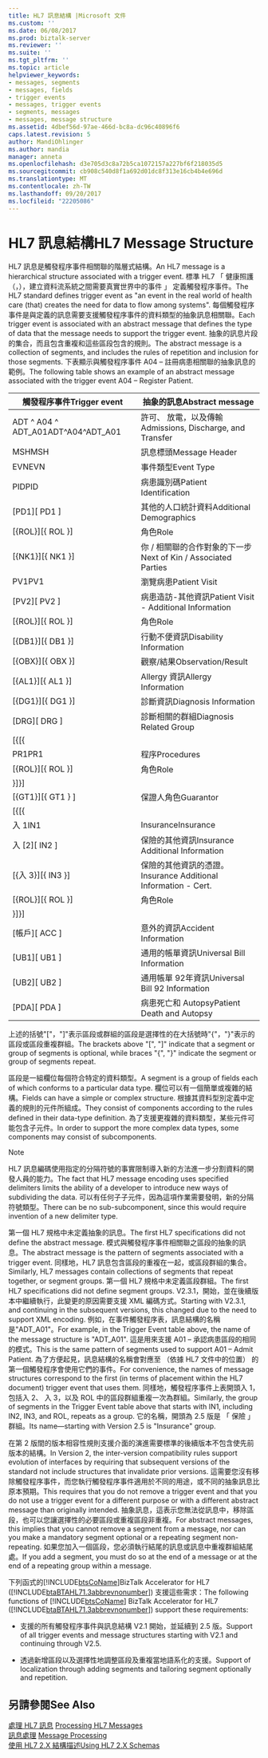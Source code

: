 ```yaml
---
title: HL7 訊息結構 |Microsoft 文件
ms.custom: ''
ms.date: 06/08/2017
ms.prod: biztalk-server
ms.reviewer: ''
ms.suite: ''
ms.tgt_pltfrm: ''
ms.topic: article
helpviewer_keywords:
- messages, segments
- messages, fields
- trigger events
- messages, trigger events
- segments, messages
- messages, message structure
ms.assetid: 4dbef56d-97ae-466d-bc8a-dc96c40896f6
caps.latest.revision: 5
author: MandiOhlinger
ms.author: mandia
manager: anneta
ms.openlocfilehash: d3e705d3c8a72b5ca1072157a227bf6f218035d5
ms.sourcegitcommit: cb908c540d8f1a692d01dc8f313e16cb4b4e696d
ms.translationtype: MT
ms.contentlocale: zh-TW
ms.lasthandoff: 09/20/2017
ms.locfileid: "22205086"
---
```

# <a name="hl7-message-structure"></a><span data-ttu-id="64f25-102">HL7 訊息結構</span><span class="sxs-lookup"><span data-stu-id="64f25-102">HL7 Message Structure</span></span>
<span data-ttu-id="64f25-103">HL7 訊息是觸發程序事件相關聯的階層式結構。</span><span class="sxs-lookup"><span data-stu-id="64f25-103">An HL7 message is a hierarchical structure associated with a trigger event.</span></span> <span data-ttu-id="64f25-104">標準 HL7 「 健康照護 （，），建立資料流系統之間需要真實世界中的事件 」 定義觸發程序事件。</span><span class="sxs-lookup"><span data-stu-id="64f25-104">The HL7 standard defines trigger event as "an event in the real world of health care (that) creates the need for data to flow among systems".</span></span> <span data-ttu-id="64f25-105">每個觸發程序事件是與定義的訊息需要支援觸發程序事件的資料類型的抽象訊息相關聯。</span><span class="sxs-lookup"><span data-stu-id="64f25-105">Each trigger event is associated with an abstract message that defines the type of data that the message needs to support the trigger event.</span></span> <span data-ttu-id="64f25-106">抽象的訊息片段的集合，而且包含重複和這些區段包含的規則。</span><span class="sxs-lookup"><span data-stu-id="64f25-106">The abstract message is a collection of segments, and includes the rules of repetition and inclusion for those segments.</span></span> <span data-ttu-id="64f25-107">下表顯示與觸發程序事件 A04 – 註冊病患相關聯的抽象訊息的範例。</span><span class="sxs-lookup"><span data-stu-id="64f25-107">The following table shows an example of an abstract message associated with the trigger event A04 – Register Patient.</span></span>  
  
|<span data-ttu-id="64f25-108">觸發程序事件</span><span class="sxs-lookup"><span data-stu-id="64f25-108">Trigger event</span></span>|<span data-ttu-id="64f25-109">抽象的訊息</span><span class="sxs-lookup"><span data-stu-id="64f25-109">Abstract message</span></span>|  
|-------------------|----------------------|  
|<span data-ttu-id="64f25-110">ADT ^ A04 ^ ADT_A01</span><span class="sxs-lookup"><span data-stu-id="64f25-110">ADT^A04^ADT_A01</span></span>|<span data-ttu-id="64f25-111">許可、 放電，以及傳輸</span><span class="sxs-lookup"><span data-stu-id="64f25-111">Admissions, Discharge, and Transfer</span></span>|  
|<span data-ttu-id="64f25-112">MSH</span><span class="sxs-lookup"><span data-stu-id="64f25-112">MSH</span></span>|<span data-ttu-id="64f25-113">訊息標頭</span><span class="sxs-lookup"><span data-stu-id="64f25-113">Message Header</span></span>|  
|<span data-ttu-id="64f25-114">EVN</span><span class="sxs-lookup"><span data-stu-id="64f25-114">EVN</span></span>|<span data-ttu-id="64f25-115">事件類型</span><span class="sxs-lookup"><span data-stu-id="64f25-115">Event Type</span></span>|  
|<span data-ttu-id="64f25-116">PID</span><span class="sxs-lookup"><span data-stu-id="64f25-116">PID</span></span>|<span data-ttu-id="64f25-117">病患識別碼</span><span class="sxs-lookup"><span data-stu-id="64f25-117">Patient Identification</span></span>|  
|<span data-ttu-id="64f25-118">[PD1]</span><span class="sxs-lookup"><span data-stu-id="64f25-118">[  PD1  ]</span></span>|<span data-ttu-id="64f25-119">其他的人口統計資料</span><span class="sxs-lookup"><span data-stu-id="64f25-119">Additional Demographics</span></span>|  
|<span data-ttu-id="64f25-120">[{ROL}]</span><span class="sxs-lookup"><span data-stu-id="64f25-120">[{ ROL }]</span></span>|<span data-ttu-id="64f25-121">角色</span><span class="sxs-lookup"><span data-stu-id="64f25-121">Role</span></span>|  
|<span data-ttu-id="64f25-122">[{NK1}]</span><span class="sxs-lookup"><span data-stu-id="64f25-122">[{ NK1 }]</span></span>|<span data-ttu-id="64f25-123">你 / 相關聯的合作對象的下一步</span><span class="sxs-lookup"><span data-stu-id="64f25-123">Next of Kin / Associated Parties</span></span>|  
|<span data-ttu-id="64f25-124">PV1</span><span class="sxs-lookup"><span data-stu-id="64f25-124">PV1</span></span>|<span data-ttu-id="64f25-125">瀏覽病患</span><span class="sxs-lookup"><span data-stu-id="64f25-125">Patient Visit</span></span>|  
|<span data-ttu-id="64f25-126">[PV2]</span><span class="sxs-lookup"><span data-stu-id="64f25-126">[  PV2  ]</span></span>|<span data-ttu-id="64f25-127">病患造訪-其他資訊</span><span class="sxs-lookup"><span data-stu-id="64f25-127">Patient Visit - Additional Information</span></span>|  
|<span data-ttu-id="64f25-128">[{ROL}]</span><span class="sxs-lookup"><span data-stu-id="64f25-128">[{ ROL }]</span></span>|<span data-ttu-id="64f25-129">角色</span><span class="sxs-lookup"><span data-stu-id="64f25-129">Role</span></span>|  
|<span data-ttu-id="64f25-130">[{DB1}]</span><span class="sxs-lookup"><span data-stu-id="64f25-130">[{ DB1 }]</span></span>|<span data-ttu-id="64f25-131">行動不便資訊</span><span class="sxs-lookup"><span data-stu-id="64f25-131">Disability Information</span></span>|  
|<span data-ttu-id="64f25-132">[{OBX}]</span><span class="sxs-lookup"><span data-stu-id="64f25-132">[{ OBX }]</span></span>|<span data-ttu-id="64f25-133">觀察/結果</span><span class="sxs-lookup"><span data-stu-id="64f25-133">Observation/Result</span></span>|  
|<span data-ttu-id="64f25-134">[{AL1}]</span><span class="sxs-lookup"><span data-stu-id="64f25-134">[{ AL1 }]</span></span>|<span data-ttu-id="64f25-135">Allergy 資訊</span><span class="sxs-lookup"><span data-stu-id="64f25-135">Allergy Information</span></span>|  
|<span data-ttu-id="64f25-136">[{DG1}]</span><span class="sxs-lookup"><span data-stu-id="64f25-136">[{ DG1 }]</span></span>|<span data-ttu-id="64f25-137">診斷資訊</span><span class="sxs-lookup"><span data-stu-id="64f25-137">Diagnosis Information</span></span>|  
|<span data-ttu-id="64f25-138">[DRG]</span><span class="sxs-lookup"><span data-stu-id="64f25-138">[  DRG  ]</span></span>|<span data-ttu-id="64f25-139">診斷相關的群組</span><span class="sxs-lookup"><span data-stu-id="64f25-139">Diagnosis Related Group</span></span>|  
|<span data-ttu-id="64f25-140">[{</span><span class="sxs-lookup"><span data-stu-id="64f25-140">[{</span></span>||  
|<span data-ttu-id="64f25-141">PR1</span><span class="sxs-lookup"><span data-stu-id="64f25-141">PR1</span></span>|<span data-ttu-id="64f25-142">程序</span><span class="sxs-lookup"><span data-stu-id="64f25-142">Procedures</span></span>|  
|<span data-ttu-id="64f25-143">[{ROL}]</span><span class="sxs-lookup"><span data-stu-id="64f25-143">[{ ROL }]</span></span>|<span data-ttu-id="64f25-144">角色</span><span class="sxs-lookup"><span data-stu-id="64f25-144">Role</span></span>|  
|<span data-ttu-id="64f25-145">}]</span><span class="sxs-lookup"><span data-stu-id="64f25-145">}]</span></span>||  
|<span data-ttu-id="64f25-146">[{GT1}]</span><span class="sxs-lookup"><span data-stu-id="64f25-146">[{ GT1 } ]</span></span>|<span data-ttu-id="64f25-147">保證人角色</span><span class="sxs-lookup"><span data-stu-id="64f25-147">Guarantor</span></span>|  
|<span data-ttu-id="64f25-148">[{</span><span class="sxs-lookup"><span data-stu-id="64f25-148">[{</span></span>||  
|<span data-ttu-id="64f25-149">入 1</span><span class="sxs-lookup"><span data-stu-id="64f25-149">IN1</span></span>|<span data-ttu-id="64f25-150">Insurance</span><span class="sxs-lookup"><span data-stu-id="64f25-150">Insurance</span></span>|  
|<span data-ttu-id="64f25-151">入 [2]</span><span class="sxs-lookup"><span data-stu-id="64f25-151">[  IN2 ]</span></span>|<span data-ttu-id="64f25-152">保險的其他資訊</span><span class="sxs-lookup"><span data-stu-id="64f25-152">Insurance Additional Information</span></span>|  
|<span data-ttu-id="64f25-153">[{入 3}]</span><span class="sxs-lookup"><span data-stu-id="64f25-153">[{ IN3 }]</span></span>|<span data-ttu-id="64f25-154">保險的其他資訊的憑證。</span><span class="sxs-lookup"><span data-stu-id="64f25-154">Insurance Additional Information - Cert.</span></span>|  
|<span data-ttu-id="64f25-155">[{ROL}]</span><span class="sxs-lookup"><span data-stu-id="64f25-155">[{ ROL }]</span></span>|<span data-ttu-id="64f25-156">角色</span><span class="sxs-lookup"><span data-stu-id="64f25-156">Role</span></span>|  
|<span data-ttu-id="64f25-157">}]</span><span class="sxs-lookup"><span data-stu-id="64f25-157">}]</span></span>||  
|<span data-ttu-id="64f25-158">[帳戶]</span><span class="sxs-lookup"><span data-stu-id="64f25-158">[  ACC  ]</span></span>|<span data-ttu-id="64f25-159">意外的資訊</span><span class="sxs-lookup"><span data-stu-id="64f25-159">Accident Information</span></span>|  
|<span data-ttu-id="64f25-160">[UB1]</span><span class="sxs-lookup"><span data-stu-id="64f25-160">[  UB1  ]</span></span>|<span data-ttu-id="64f25-161">通用的帳單資訊</span><span class="sxs-lookup"><span data-stu-id="64f25-161">Universal Bill Information</span></span>|  
|<span data-ttu-id="64f25-162">[UB2]</span><span class="sxs-lookup"><span data-stu-id="64f25-162">[  UB2  ]</span></span>|<span data-ttu-id="64f25-163">通用帳單 92年資訊</span><span class="sxs-lookup"><span data-stu-id="64f25-163">Universal Bill 92 Information</span></span>|  
|<span data-ttu-id="64f25-164">[PDA]</span><span class="sxs-lookup"><span data-stu-id="64f25-164">[  PDA  ]</span></span>|<span data-ttu-id="64f25-165">病患死亡和 Autopsy</span><span class="sxs-lookup"><span data-stu-id="64f25-165">Patient Death and Autopsy</span></span>|  
  
 <span data-ttu-id="64f25-166">上述的括號"["，"]"表示區段或群組的區段是選擇性的在大括號時"{"，"}"表示的區段或區段重複群組。</span><span class="sxs-lookup"><span data-stu-id="64f25-166">The brackets above "[", "]" indicate that a segment or group of segments is optional, while braces "{", "}" indicate the segment or group of segments repeat.</span></span>  
  
 <span data-ttu-id="64f25-167">區段是一組欄位每個符合特定的資料類型。</span><span class="sxs-lookup"><span data-stu-id="64f25-167">A segment is a group of fields each of which conforms to a particular data type.</span></span> <span data-ttu-id="64f25-168">欄位可以有一個簡單或複雜的結構。</span><span class="sxs-lookup"><span data-stu-id="64f25-168">Fields can have a simple or complex structure.</span></span> <span data-ttu-id="64f25-169">根據其資料型別定義中定義的規則的元件所組成。</span><span class="sxs-lookup"><span data-stu-id="64f25-169">They consist of components according to the rules defined in their data-type definition.</span></span> <span data-ttu-id="64f25-170">為了支援更複雜的資料類型，某些元件可能包含子元件。</span><span class="sxs-lookup"><span data-stu-id="64f25-170">In order to support the more complex data types, some components may consist of subcomponents.</span></span>  
  
> [!NOTE]
>  <span data-ttu-id="64f25-171">HL7 訊息編碼使用指定的分隔符號的事實限制導入新的方法進一步分割資料的開發人員的能力。</span><span class="sxs-lookup"><span data-stu-id="64f25-171">The fact that HL7 message encoding uses specified delimiters limits the ability of a developer to introduce new ways of subdividing the data.</span></span> <span data-ttu-id="64f25-172">可以有任何子子元件，因為這項作業需要發明，新的分隔符號類型。</span><span class="sxs-lookup"><span data-stu-id="64f25-172">There can be no sub-subcomponent, since this would require invention of a new delimiter type.</span></span>  
  
 <span data-ttu-id="64f25-173">第一個 HL7 規格中未定義抽象的訊息。</span><span class="sxs-lookup"><span data-stu-id="64f25-173">The first HL7 specifications did not define the abstract message.</span></span> <span data-ttu-id="64f25-174">模式與觸發程序事件相關聯之區段的抽象的訊息。</span><span class="sxs-lookup"><span data-stu-id="64f25-174">The abstract message is the pattern of segments associated with a trigger event.</span></span> <span data-ttu-id="64f25-175">同樣地，HL7 訊息包含區段的重複在一起，或區段群組的集合。</span><span class="sxs-lookup"><span data-stu-id="64f25-175">Similarly, HL7 messages contain collections of segments that repeat together, or segment groups.</span></span> <span data-ttu-id="64f25-176">第一個 HL7 規格中未定義區段群組。</span><span class="sxs-lookup"><span data-stu-id="64f25-176">The first HL7 specifications did not define segment groups.</span></span> <span data-ttu-id="64f25-177">V2.3.1，開始，並在後續版本中繼續執行，此變更的原因需要支援 XML 編碼方式。</span><span class="sxs-lookup"><span data-stu-id="64f25-177">Starting with V2.3.1, and continuing in the subsequent versions, this changed due to the need to support XML encoding.</span></span> <span data-ttu-id="64f25-178">例如，在事件觸發程序表，訊息結構的名稱是"ADT_A01"。</span><span class="sxs-lookup"><span data-stu-id="64f25-178">For example, in the Trigger Event table above, the name of the message structure is "ADT_A01".</span></span> <span data-ttu-id="64f25-179">這是用來支援 A01 – 承認病患區段的相同的模式。</span><span class="sxs-lookup"><span data-stu-id="64f25-179">This is the same pattern of segments used to support A01 – Admit Patient.</span></span> <span data-ttu-id="64f25-180">為了方便起見，訊息結構的名稱會對應至 （依據 HL7 文件中的位置） 的第一個觸發程序會使用它們的事件。</span><span class="sxs-lookup"><span data-stu-id="64f25-180">For convenience, the names of message structures correspond to the first (in terms of placement within the HL7 document) trigger event that uses them.</span></span> <span data-ttu-id="64f25-181">同樣地，觸發程序事件上表開頭入 1，包括入 2、 入 3，以及 ROL 中的區段群組重複一次為群組。</span><span class="sxs-lookup"><span data-stu-id="64f25-181">Similarly, the group of segments in the Trigger Event table above that starts with IN1, including IN2, IN3, and ROL, repeats as a group.</span></span> <span data-ttu-id="64f25-182">它的名稱，開頭為 2.5 版是 「 保險 」 群組。</span><span class="sxs-lookup"><span data-stu-id="64f25-182">Its name—starting with Version 2.5 is "Insurance" group.</span></span>  
  
 <span data-ttu-id="64f25-183">在第 2 版間的版本相容性規則支援介面的演進需要標準的後續版本不包含使先前版本的結構。</span><span class="sxs-lookup"><span data-stu-id="64f25-183">In Version 2, the inter-version compatibility rules support evolution of interfaces by requiring that subsequent versions of the standard not include structures that invalidate prior versions.</span></span> <span data-ttu-id="64f25-184">這需要您沒有移除觸發程序事件，而您執行觸發程序事件適用於不同的用途，或不同的抽象訊息比原本預期。</span><span class="sxs-lookup"><span data-stu-id="64f25-184">This requires that you do not remove a trigger event and that you do not use a trigger event for a different purpose or with a different abstract message than originally intended.</span></span> <span data-ttu-id="64f25-185">抽象訊息，這表示您無法從訊息中，移除區段，也可以您讓選擇性的必要區段或重複區段非重複。</span><span class="sxs-lookup"><span data-stu-id="64f25-185">For abstract messages, this implies that you cannot remove a segment from a message, nor can you make a mandatory segment optional or a repeating segment non-repeating.</span></span> <span data-ttu-id="64f25-186">如果您加入一個區段，您必須執行結尾的訊息或訊息中重複群組結尾處。</span><span class="sxs-lookup"><span data-stu-id="64f25-186">If you add a segment, you must do so at the end of a message or at the end of a repeating group within a message.</span></span>  
  
 <span data-ttu-id="64f25-187">下列函式的[!INCLUDE[btsCoName](../../includes/btsconame-md.md)]BizTalk Accelerator for HL7 ([!INCLUDE[btaBTAHL71.3abbrevnonumber](../../includes/btabtahl71-3abbrevnonumber-md.md)]) 支援這些需求：</span><span class="sxs-lookup"><span data-stu-id="64f25-187">The following functions of [!INCLUDE[btsCoName](../../includes/btsconame-md.md)] BizTalk Accelerator for HL7 ([!INCLUDE[btaBTAHL71.3abbrevnonumber](../../includes/btabtahl71-3abbrevnonumber-md.md)]) support these requirements:</span></span>  
  
-   <span data-ttu-id="64f25-188">支援的所有觸發程序事件與訊息結構 V2.1 開始，並延續到 2.5 版。</span><span class="sxs-lookup"><span data-stu-id="64f25-188">Support of all trigger events and message structures starting with V2.1 and continuing through V2.5.</span></span>  
  
-   <span data-ttu-id="64f25-189">透過新增區段以及選擇性地調整區段及重複當地語系化的支援。</span><span class="sxs-lookup"><span data-stu-id="64f25-189">Support of localization through adding segments and tailoring segment optionally and repetition.</span></span>  
  
## <a name="see-also"></a><span data-ttu-id="64f25-190">另請參閱</span><span class="sxs-lookup"><span data-stu-id="64f25-190">See Also</span></span>  
 <span data-ttu-id="64f25-191">[處理 HL7 訊息](../../adapters-and-accelerators/accelerator-hl7/processing-hl7-messages.md) </span><span class="sxs-lookup"><span data-stu-id="64f25-191">[Processing HL7 Messages](../../adapters-and-accelerators/accelerator-hl7/processing-hl7-messages.md) </span></span>  
 <span data-ttu-id="64f25-192">[訊息處理](../../adapters-and-accelerators/accelerator-hl7/message-processing.md) </span><span class="sxs-lookup"><span data-stu-id="64f25-192">[Message Processing](../../adapters-and-accelerators/accelerator-hl7/message-processing.md) </span></span>  
 [<span data-ttu-id="64f25-193">使用 HL7 2.X 結構描述</span><span class="sxs-lookup"><span data-stu-id="64f25-193">Using HL7 2.X Schemas</span></span>](../../adapters-and-accelerators/accelerator-hl7/using-hl7-2-x-schemas.md)